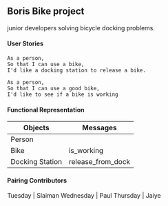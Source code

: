 ## Boris Bike project
junior developers solving bicycle docking problems.


#### User Stories

```
As a person,
So that I can use a bike,
I'd like a docking station to release a bike.

As a person,
So that I can use a good bike,
I'd like to see if a bike is working
```

#### Functional Representation

Objects  | Messages
------------- | -------------
Person  |
Bike  | is_working
Docking Station  | release_from_dock

#### Pairing Contributors

Tuesday  | Slaiman
Wednesday  | Paul
Thursday  | Jaiye
